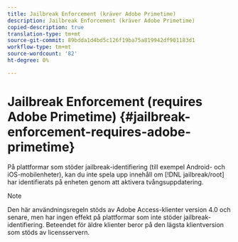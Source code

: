 ```yaml
---
title: Jailbreak Enforcement (kräver Adobe Primetime)
description: Jailbreak Enforcement (kräver Adobe Primetime)
copied-description: true
translation-type: tm+mt
source-git-commit: 89bdda1d4bd5c126f19ba75a819942df901183d1
workflow-type: tm+mt
source-wordcount: '82'
ht-degree: 0%

---
```



# Jailbreak Enforcement (requires Adobe Primetime) {#jailbreak-enforcement-requires-adobe-primetime}

På plattformar som stöder jailbreak-identifiering (till exempel Android- och iOS-mobilenheter), kan du inte spela upp innehåll om [!DNL jailbreak/root] har identifierats på enheten genom att aktivera tvångsuppdatering.

>[!NOTE]
>
>Den här användningsregeln stöds av Adobe Access-klienter version 4.0 och senare, men har ingen effekt på plattformar som inte stöder jailbreak-identifiering. Beteendet för äldre klienter beror på den lägsta klientversion som stöds av licensservern.

